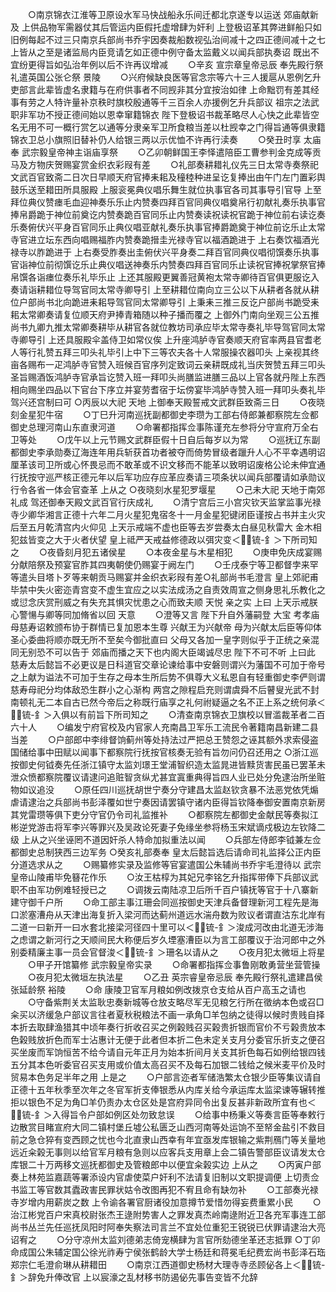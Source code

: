 <!-- { "loadSidebar": true } -->
　　○南京锦衣江淮等卫原设水军马快战船永乐间迁都北京遂专以运送  郊庙献新及  上供品物军需器仗其后管运内臣假托虚增肆为奸利  上登极诏革其弊进鲜船只如旧例每起不过三只南京兵部尚书乔宇因奏裁船数视弘治间减十之四正德间减十之七  上皆从之至是诸监局内臣竞请乞如正德中例守备太监戴义以闻兵部执奏诏  既出不宜纷更得旨如弘治年例以后不许再议增减
　　○辛亥  宣宗章皇帝忌辰  奉先殿行祭礼遣英国公张仑祭  景陵
　　○兴府候缺良医等官念宗等六十三人援扈从恩例乞升吏部言此辈皆虚名隶籍与在府供事者不同觊非其分宜按治如律  上命黜罚有差其经事有劳之人特许量补京秩时旗校殷通等千三百余人亦援例乞升兵部议  祖宗之法武职非军功不授正德间始以恩幸窜籍锦衣  陛下登极诏书裁革略尽人心快之此辈皆空名无用不可一概行赏乞以通等分隶亲军卫所食粮当差以杜觊幸之门得旨通等俱隶籍锦衣卫总小旗照旧替补仍人给银三两以示优恤不许再行渎奏
　　○癸丑时享  太庙奉  武宗毅皇帝神主诣庙享祭
　　○乙卯朝鲜国王李怿遣陪臣工曹参判金克成等贡马及方物庆贺赐宴赏金织衣彩叚有差
　　○礼部奏耕耤礼仪先三日太常寺奏祭祀文武百官致斋二日次日早顺天府官捧耒耜及穜稑种进呈讫复捧出由午门左门置彩舆鼓乐送至耤田所具服殿  上服衮冕典仪唱乐舞生就位执事官各司其事导引官导  上至拜位典仪赞瘗毛血迎神奏乐乐止内赞奏四拜百官同典仪唱奠帛行初献礼奏乐执事官捧帛爵跪于神位前奠讫内赞奏跪百官同乐止内赞奏读祝读祝官跪于神位前右读讫奏乐奏俯伏兴平身百官同乐止典仪唱亚献礼奏乐执事官捧爵跪奠于神位前讫乐止太常寺官进立坛东西向唱赐福胙内赞奏跪搢圭光禄寺官以福酒跪进于  上右奏饮福酒光禄寺以胙跪进于  上右奏受胙奏出圭俯伏兴平身奏二拜百官同典仪唱彻馔奏乐执事官诣神位前彻馔讫乐止典仪唱送神奏乐内赞奏四拜百官同乐止读祝官捧祝掌祭官捧帛馔各诣瘗位奏乐礼毕乐止  上还其服殿更翼善冠黄袍太常寺卿待百官俱更服讫入奏请诣耕耤位导驾官同太常寺卿导引  上至耕耤位南向立三公以下从耕者各就从耕位户部尚书北向跪进耒耜导驾官同太常卿导引  上秉耒三推三反讫户部尚书跪受耒耜太常卿奏请复位顺天府尹捧青箱随以种子播而覆之  上御外门南向坐观三公五推尚书九卿九推太常卿奏耕毕从耕官各就位教坊司承应毕太常寺奏礼毕导驾官同太常寺卿导引  上还具服殿伞盖侍卫如常仪俟  上升座鸿胪寺官奏顺天府官率两县官耆老人等行礼赞五拜三叩头礼毕引上中下三等农夫各十人常服操农器叩头  上亲视其终亩各赐布一疋鸿胪寺官赞入班候百官序列定致词云亲耕既成礼当庆贺赞五拜三叩头  圣旨赐酒饭鸿胪寺官承旨讫赞入班一拜叩头尚膳监进膳三品以上官各就丹陛上东西相向赐坐四品以下官台下序立并宴劳耆宿于坛傍宴毕鸿胪寺赞入班一拜叩头奏礼毕  驾兴还宫制曰可
○丙辰以大祀  天地  上御奉天殿誓戒文武群臣致斋三日
　　○夜晓刻金星犯牛宿
　　○丁巳升河南巡抚副都御史李瓒为工部右侍郎兼都察院左佥都御史总理河南山东直隶河道
　　○命署都指挥佥事陈谨充左参将分守宣府万全右卫等处
　　○戊午以上元节赐文武群臣假十日自后每岁以为常
　　○巡抚辽东副都御史李承勋奏辽海连年用兵斩获首功者被夺而倚势冒级者躐升人心不平幸遇明诏厘革该司卫所或心怀畏忌而不敢革或不识文移而不能革以致明诏废格公论未伸宜通行抚按守巡严核正德元年以后军功应存应革应奏请三项条状以闻兵部覆请如承勋议行令各省一体会官查革  上从之
○夜晓刻水星犯罗堰星
　　○己未大祀  天地于南郊礼成  驾还御奉天殿文武百官行庆成礼
　　○清宁宫后三小宫灾钦天监掌监事光禄寺少卿华湘言正德十六年二月火星犯鬼宿冬十一月金星犯键闭臣谨按占书并主火灾后至五月乾清宫内火仰见  上天示戒端不虚也臣等去岁尝奏太白昼见秋雷大  金木相犯兹皆变之大于火者伏望  皇上祗严天戒益修德政以弭灾变＜锍-釒＞下所司知之
　　○夜昏刻月犯五诸侯星
　　○本夜金星与木星相犯
　　○庚申免庆成宴赐分献陪祭及预宴官胙其四夷朝使仍赐宴于阙左门
　　○壬戌泰宁等卫都督孛来罕等遣头目塔卜歹等来朝贡马赐宴并金织衣彩叚有差○礼部尚书毛澄言  皇上郊祀甫毕禁中失火密迩青宫变不虚生宜应之以实法成汤之自责效周宣之侧身思礼乐教化之或愆念庆赏刑威之有失充其惧灾忧患之心而致夫顺  天悦  亲之实  上曰  上天示戒朕心警愓与卿等同加脩省以回  天意
　　○澄等又言  陛下升自外藩嗣登  大宝  考孝庙  母慈寿诏敕颁布协于群情已复加恩本生尊  兴献王为兴献帝  母为兴献太后臣等仰体  圣心委曲将顺亦既无所不至矣今御批直曰  父母又各加一皇字则似乎于正统之亲混同无别恐不可以告于  郊庙而播之天下也内阁大臣竭诚尽忠  陛下不可不听  上曰此  慈寿太后懿旨不必更议是日科道官交章论谏给事中安磐则谓兴为藩国不可加于帝号之上献为谥法不可加于生存之母本生所后势不俱尊大义私恩自有轻重御史李俨则谓  慈寿母祀分均体敌恐生群小之心渐构  两宫之隙程启充则谓虞舜不后瞽叟光武不封南顿礼无二本自古已然今帝后之称既行庙享之礼何祔疑逼之名不正上系之统何承＜锍-釒＞入俱以有前旨下所司知之
　　○清查南京锦衣卫旗校以冒滥裁革者二百六十人
　　○编发宁府官校及内官家人充南昌卫军乐工流民令著籍南昌新建二县当差
　　○户部郎中李绯督饷蓟州等处持法过严把总王赞怨之诬其额外求索侵盗国储给事中田赋以闻事下都察院行抚按官核奏无验有旨勿问仍召还用之
○浙江巡按御史何钺奏先任浙江镇守太监刘璟王堂浦智织造太监晁进皆黩货害民虽已罢革未泄众愤都察院覆议请逮问追赃智贪纵尤甚宜寘重典得旨四人业已处分免逮治所坐赃物如议追没
　　○原任四川巡抚胡世宁奏分守建昌太监赵钦贪暴不法恶党依凭煽虐请逮治之兵部尚书彭泽覆如世宁奏因请罢镇守诸内臣得旨钦降奉御安置南京新房其党雷瓒等俱下吏分守官仍令司礼监推补
　　○都察院左都御史金献民等奏拟江彬逆党游击将军李兴等罪兴及吴政论死妻子免缘坐参将杨玉宋斌谪戍极边左钦降二级  上从之兴坐诬罔不道因奸杀人特命加拟重法以闻
　　○兵部左侍郎李钺兼左佥都御史总制狭西三边军务
○癸亥礼部奏奉  皇太后懿旨选后请命司礼监择公正内臣分道选求从之
　　○赐纂修实录及监修等官宴遣国公朱辅尚书乔宇毛澄待以  武宗皇帝山陵甫毕免簮花作乐
　　○汝王枯椁为其妃兄李铭乞升指挥带俸下兵部议武职不由军功例难轻授已之
　　○调拨云南陆凉卫后所千百户镇抚等官于十八寨新建守御千户所
　　○命工部主事江珊会同巡按御史天津兵备督理新河工程先是海口淤塞漕舟从天津出海复折入梁河而达蓟州道远水湍舟数为败议者谓直沽东北岸有二道一曰新开一曰水套北接梁河径四十里可以＜锍-釒＞浚成河改由北道无涉海之虑谓之新河行之天顺间民大称便后岁久堙塞漕臣以为言工部覆议于治河郎中之外别委精廉主事一员会官督浚＜锍-釒＞珊名以请从之
　　○夜月犯太微垣上将星
　　○甲子开馆纂修  武宗毅皇帝实录
　　○命署都指挥佥事鲁刚敢勇营坐营管操
　　○夜月犯太微垣左执法星
　　○乙丑  英宗睿皇帝忌辰  奉先殿行祭礼遣建昌侯张延龄祭  裕陵
　　○命  康陵卫官军月粮如例改拨京仓支给从百户高玉之请也
　　○守备紫荆关太监耿忠奏新城等仓放支略尽军无见粮乞行所在徵纳本色或召□籴买以济缓急户部议言往者夏秋税粮法不画一承角□羊包纳之徒得以候时贵贱自择本折去取肆渔猎其中顷年奏行折收召买之例榖贱召买榖贵折银而官价不亏榖贵放本色榖贱放折色而军士沾惠计无便于此者但本折二色未定关支月分委官乐折支之便召买坐废而军饷恒苦不给今请自元年正月为始本折间月关支其折色每石如例给银四钱五分其本色听委官召买支用或价值太高召买不及每石加银二钱给之候米麦平价及时贸易本色务足半年之用  上是之
　　○户部言迩者军储浩繁太仓银少臣等集议请自正德十五年秋季至次年之冬官军折支俸银悉从内库关给今承运库太监梁谏等辗转推拒以银色不足为角□羊仍责办太仓区处是宫府异同令出复反甚非新政所宜有也＜锍-釒＞入得旨令户部如例区处勿致怠误
　　○给事中杨秉义等奏言臣等奉敕行边散赏目睹宣府大同二镇村堡丘墟公私匮乏山西河南等处运饷不至帑金盐引不救目前之急仓猝有变西顾之忧也今北直隶山西幸有年宜亟发库银输之紫荆鴈门等关量地远近籴榖无事则以给官军月粮有急则以应客兵支用章上会二镇告警部臣议请发太仓库银二十万两移文巡抚都御史及管粮郎中以便宜籴榖实边  上从之
　　○丙寅户部奏上林苑监嘉蔬等署添设内官虐使菜户奸利不法请复旧制以文职提调便  上切责佥书监工等官数其蠹政害民罪状姑令改图再犯不宥且命有缺勿补
　　○工部奏光禄寺岁增内用薪炭之数  上令谕各署官厨诸役加意撙节爱惜勿得妄费重累小民
　　○治江彬党百户宋真校尉张杰王逯附势害人之罪发真杰岭南逯附近卫各充军事连工部尚书丛兰先任巡抚凤阳时阿奉失察法司言兰不宜处位重犯王锐锐已伏罪请逮治大亮诏宥之
　　○分守凉州太监刘德弟志倚宠横肆为言官所劾德坐革还志抵罪
○丁卯命成国公朱辅定国公徐光祚寿宁侯张鹤龄大学士杨廷和蒋冕毛纪费宏尚书彭泽石珤郑宗仁毛澄俞琳从耕耤田
　　○南京江西道御史杨材大理寺寺丞顾佖各上＜锍-釒＞辞免升俸改官  上以宸濠之乱材移书防遏佖先事告变皆不允辞
